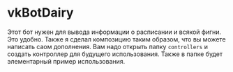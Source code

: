 # vkBotDairy

Этот бот нужен для вывода информации о расписании и всякой фигни. Это удобно. Также я сделал композицию таким образом, что вы можете написать саом дополнения. Вам надо открыть папку `controllers` и создать контроллер для будущего использования. Также в папке будет элементарный пример использования.

